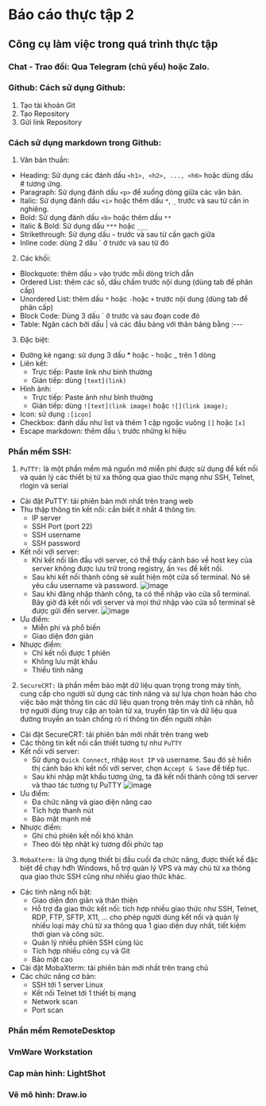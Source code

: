# Báo cáo thực tập 2
## Công cụ làm việc trong quá trình thực tập
### Chat - Trao đổi: Qua Telegram (chủ yếu) hoặc Zalo.
### Github: Cách sử dụng Github:
1. Tạo tài khoản Git
2. Tạo Repository
3. Gửi link Repository 
### Cách sử dụng markdown trong Github:
1. Văn bản thuần:
- Heading: Sử dụng các đánh dấu `<h1>, <h2>, ..., <h6>` hoặc dùng dấu # tương ứng.
- Paragraph: Sử dụng đánh dấu `<p>` để xuống dòng giữa các văn bản.
- Italic: Sử dụng đánh dấu `<i>` hoặc thêm dấu `*`, `_` trước và sau từ cần in nghiêng.
- Bold: Sử dụng đánh dấu `<b>` hoặc thêm dấu `**`
- Italic & Bold: Sử dụng dấu `***` hoặc `___`
- Strikethrough: Sử dụng dấu `~` trước và sau từ cần gạch giữa
- Inline code: dùng 2 dấu ` ở trước và sau từ đó

2. Các khối:
- Blockquote: thêm dấu `>` vào trước mỗi dòng trích dẫn
- Ordered List: thêm các số, dấu chấm trước nội dung (dùng tab để phân cấp)
- Unordered List: thêm dấu `*` hoặc `-`hoặc `+` trước nội dung (dùng  tab để phân cấp)
- Block Code: Dùng 3 dấu ` ở trước và sau đoạn code đó
- Table: Ngăn cách bởi dấu | và các đầu bảng với thân bảng bằng :---

3. Đặc biệt:
- Đường kẻ ngang: sử dụng 3 dấu * hoặc - hoặc _ trên 1 dòng
- Liên kết:
  - Trực tiếp: Paste link như bình thường
  - Gián tiếp: dùng `[text](link)`
- Hình ảnh:
  - Trực tiếp: Paste ảnh như bình thường
  - Gián tiếp: dùng `![text](link image)` hoặc `![](link image);`
- Icon: sử dụng `:[icon]`
- Checkbox: đánh dấu như list và thêm 1 cặp ngoặc vuông `[]` hoặc `[x]`
- Escape markdown: thêm dấu `\` trước những kí hiệu
  
### Phần mềm SSH:
1. `PuTTY:` là một phần mềm mã nguồn mở miễn phí được sử dụng để kết nối và quản lý các thiết bị từ xa thông qua giao thức mạng như SSH, Telnet, rlogin và serial
- Cài đặt PuTTY: tải phiên bản mới nhất trên trang web
- Thu thập thông tin kết nối: cần biết ít nhất 4 thông tin:
  - IP server
  - SSH Port (port 22)
  - SSH username
  - SSH password
- Kết nối với server:
  - Khi kết nối lần đầu với server, có thể thấy cảnh báo về host key của server không được lưu trữ trong registry, ấn `Yes` để kết nối.
  - Sau khi kết nối thành công sẽ xuất hiện một cửa số terminal. Nó sẽ yêu cầu username và password.
  ![image](https://github.com/user-attachments/assets/323ff7ae-dac7-4f07-8358-43921da77323)
  - Sau khi đăng nhập thành công, ta có thể nhập vào cửa sổ terminal. Bây giờ đã kết nối với server và mọi thứ nhập vào cửa sổ terminal sẽ được gửi đến server.
  ![image](https://github.com/user-attachments/assets/05f5bf16-bd0d-4c5e-a277-83d0cd6ba727)
- Ưu điểm: 
  - Miễn phí và phổ biến
  - Giao diện đơn giản
- Nhược điểm:
  - Chỉ kết nối được 1 phiên
  - Không lưu mật khẩu
  - Thiếu tính năng
2. `SecureCRT:` là phần mềm bảo mật dữ liệu quan trọng trong máy tính, cung cấp cho người sử dụng các tính năng và sự lựa chọn hoàn hảo cho việc bảo mật thông tin các dữ liệu quan trọng trên máy tính cá nhân, hỗ trợ người dùng truy cập an toàn từ xa, truyền tập tin và dữ liệu qua đường truyền an toàn chống rò rỉ thông tin đến người nhận
- Cài đặt SecureCRT: tải phiên bản mới nhất trên trang web
- Các thông tin kết nối cần thiết tương tự như `PuTTY`
- Kết nối với server:
  - Sử dụng `Quick Connect`, nhập `Host IP` và username. Sau đó sẽ hiển thị cảnh báo khi kết nối với server, chọn `Accept & Save` để tiếp tục.
  - Sau khi nhập mật khẩu tương ứng, ta đã kết nối thành công tới server và thao tác tương tự PuTTY
  ![image](https://github.com/user-attachments/assets/03777924-e006-4151-877d-b5cdd658ad9c)
- Ưu điểm:
  - Đa chức năng và giao diện nâng cao
  - Tích hợp thanh nút
  - Bảo mật mạnh mẽ
- Nhược điểm:
  - Ghi chú phiên kết nối khó khăn
  - Theo dõi tệp nhật ký tương đối phức tạp

3. `MobaXterm:` là ứng dụng thiết bị đầu cuối đa chức năng, được thiết kế đặc biệt để chạy hđh Windows, hỗ trợ quản lý VPS và máy chủ từ xa thông qua giao thức SSH cũng như nhiều giao thức khác.
- Các tính năng nổi bật:
  - Giao diện đơn giản và thân thiện
  - Hỗ trợ đa giao thức kết nối: tích hợp nhiều giao thức như SSH, Telnet, RDP, FTP, SFTP, X11, ... cho phép người dùng kết nối và quản lý nhiều loại máy chủ từ xa thông qua 1 giao diện duy nhất, tiết kiệm thời gian và công sức.
  - Quản lý nhiều phiên SSH cùng lúc
  - Tích hợp nhiều công cụ và Git
  - Bảo mật cao
- Cài đặt MobaXterm: tải phiên bản mới nhất trên trang chủ
- Các chức năng cơ bản:
  - SSH tới 1 server Linux
  - Kết nối Telnet tới 1 thiết bị mạng
  - Network scan
  - Port scan
### Phần mềm RemoteDesktop
### VmWare Workstation
### Cap màn hình: LightShot
### Vẽ mô hình: Draw.io
